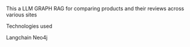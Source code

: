 This a LLM GRAPH RAG for comparing products and their reviews across various sites

Technologies used

Langchain
Neo4j
